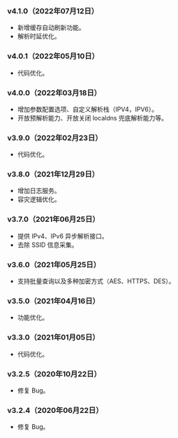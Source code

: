 ### v4.1.0（2022年07月12日）
* 新增缓存自动刷新功能。
* 解析时延优化。

### v4.0.1（2022年05月10日）
* 代码优化。

### v4.0.0（2022年03月18日）
*  增加参数配置选项、自定义解析栈（IPV4，IPV6）。
*  开放预解析能力、开放关闭 localdns 兜底解析能力等。

### v3.9.0（2022年02月23日）
*  代码优化。

### v3.8.0（2021年12月29日）
*  增加日志服务。
*  容灾逻辑优化。

### v3.7.0（2021年06月25日）
*  提供 IPv4、IPv6 异步解析接口。
*  去除 SSID 信息采集。

### v3.6.0（2021年05月25日）
*  支持批量查询以及多种加密方式（AES、HTTPS、DES）。

### v3.5.0（2021年04月16日）
* 功能优化。

### v3.3.0（2021年01月05日）
* 代码优化。

### v3.2.5（2020年10月22日）
* 修复 Bug。

### v3.2.4（2020年06月22日）
* 修复 Bug。
